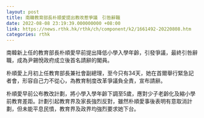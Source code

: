 ```yaml
---
layout: post
title: 南韓教育部長朴順愛提出教改惹爭議　引咎辭職
date: 2022-08-08 23:19:39.000000000 +08:00
link: https://news.rthk.hk/rthk/ch/component/k2/1661492-20220808.htm
categories: rthk
---
```


南韓新上任的教育部長朴順愛早前提出降低小學入學年齡，引發爭議，最終引咎辭職，成為尹錫悅政府成立後首名請辭的閣員。

朴順愛上月初上任教育部長兼社會副總理，至今只有34天，她在首爾舉行緊急記者會，形容自己力不從心，為教育制度改革爭議負全責，宣布請辭。

朴順愛早前公布教改計劃，將小學入學年齡下調至5歲，應對少子老齡化及縮小學前教育差距。計劃引起教育界及家長強烈反對，雖然朴順愛事後表明有意取消計劃，但未能平息民憤，教育界及政界均強烈要求她下台。
